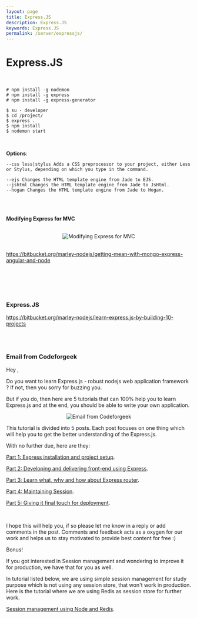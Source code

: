 ```yaml
---
layout: page
title: Express.JS
description: Express.JS
keywords: Express.JS
permalink: /server/expressjs/
---
```


# Express.JS

<br/>

    # npm install -g nodemon
    # npm install -g express
    # npm install -g express-generator

    $ su - developer
    $ cd /project/
    $ express .
    $ npm install
    $ nodemon start

<br/>

**Options**:

    --css less|stylus Adds a CSS preprocessor to your project, either Less or Stylus, depending on which you type in the command.

    --ejs Changes the HTML template engine from Jade to EJS.
    --jshtml Changes the HTML template engine from Jade to JsHtml.
    --hogan Changes the HTML template engine from Jade to Hogan.

<br/><br/>

**Modifying Express for MVC**

<br/>

<div align="center">
    <img src="http://bytebucket.org/marley-nodejs/getting-mean-with-mongo-express-angular-and-node/raw/5ed24b98b3578df9677bb46cf4f8c221cc47e262/img/step1-pic1.png" alt="Modifying Express for MVC" />
</div>

<br/>

https://bitbucket.org/marley-nodejs/getting-mean-with-mongo-express-angular-and-node

<br/>

<br/><br/>

### Express.JS

https://bitbucket.org/marley-nodejs/learn-express.js-by-building-10-projects

<br/>
<br/>

### Email from Codeforgeek

Hey ,

Do you want to learn Express.js - robust nodejs web application framework ? If not, then you sorry for buzzing you.

But if you do, then here are 5 tutorials that can 100% help you to learn Express.js and at the end, you should be able to write your own application.

<div align="center">
    <img src="http://storage5.static.itmages.ru/i/16/0819/h_1471591838_7168298_d9c1902db9.png" alt="Email from Codeforgeek">
</div>

This tutorial is divided into 5 posts. Each post focuses on one thing which will help you to get the better understanding of the Express.js.

With no further due, here are they:

<a href="https://codeforgeek.com/2014/10/express-complete-tutorial-part-1/" rel="nofollow">Part 1: Express installation and project setup</a>.

<a href="https://codeforgeek.com/2014/10/express-complete-tutorial-part-2/" rel="nofollow">Part 2: Developing and delivering front-end using Express</a>.

<a href="https://codeforgeek.com/2014/10/express-complete-tutorial-part-3/" rel="nofollow">Part 3: Learn what, why and how about Express router</a>.

<a href="https://codeforgeek.com/2014/10/express-complete-tutorial-part-4/" rel="nofollow">Part 4: Maintaining Session</a>.

<a href="https://codeforgeek.com/2014/10/express-complete-tutorial-part-5/" rel="nofollow">Part 5: Giving it final touch for deployment</a>.

<br/>

I hope this will help you, if so please let me know in a reply or add comments in the post. Comments and feedback acts as a oxygen for our work and helps us to stay motivated to provide best content for free :)

Bonus!

If you got interested in Session management and wondering to improve it for production, we have that for you as well.

In tutorial listed below, we are using simple session management for study purpose which is not using any session store, that won't work in production. Here is the tutorial where we are using Redis as session store for further work.

<a href="https://codeforgeek.com/2015/07/using-redis-to-handle-session-in-node-js/" rel="nofollow">Session management using Node and Redis</a>.

